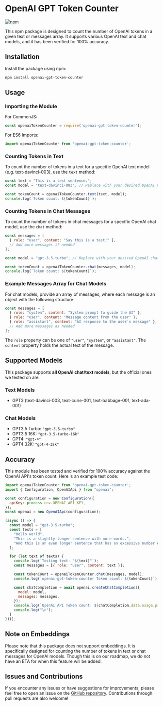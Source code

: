 # OpenAI GPT Token Counter

![npm](https://img.shields.io/npm/dt/openai-gpt-token-counter)

This npm package is designed to count the number of OpenAI tokens in a given text or messages array. It supports various OpenAI text and chat models, and it has been verified for 100% accuracy.

## Installation

Install the package using npm:

```bash
npm install openai-gpt-token-counter
```

## Usage

### Importing the Module

For CommonJS:

```javascript
const openaiTokenCounter = require('openai-gpt-token-counter');
```

For ES6 Imports:

```javascript
import openaiTokenCounter from 'openai-gpt-token-counter';
```

### Counting Tokens in Text

To count the number of tokens in a text for a specific OpenAI text model (e.g. text-davinci-003), use the `text` method:

```javascript
const text = "This is a test sentence.";
const model = "text-davinci-003"; // Replace with your desired OpenAI model

const tokenCount = openaiTokenCounter.text(text, model);
console.log(`Token count: ${tokenCount}`);
```

### Counting Tokens in Chat Messages

To count the number of tokens in chat messages for a specific OpenAI chat model, use the `chat` method:

```javascript
const messages = [
  { role: "user", content: "Say this is a test!" },
  // Add more messages if needed
];

const model = "gpt-3.5-turbo"; // Replace with your desired OpenAI chat model

const tokenCount = openaiTokenCounter.chat(messages, model);
console.log(`Token count: ${tokenCount}`);
```
### Example Messages Array for Chat Models

For chat models, provide an array of messages, where each message is an object with the following structure:

```javascript
const messages = [
  { role: "system", content: "System prompt to guide the AI" },
  { role: "user", content: "Message content from the user" },
  { role: "assistant", content: "AI response to the user's message" },
  // Add more messages as needed
];
```

The `role` property can be one of `"user"`, `"system"`, or `"assistant"`. The `content` property holds the actual text of the message.

## Supported Models

This package supports **all OpenAI chat/text models**, but the official ones we tested on are:

### Text Models

- GPT3 (text-davinci-003, text-curie-001, text-babbage-001, text-ada-001)

### Chat Models

- GPT3.5 Turbo: `"gpt-3.5-turbo"`
- GPT3.5 16K: `"gpt-3.5-turbo-16k"`
- GPT4: `"gpt-4"`
- GPT4 32K: `"gpt-4-32k"`

## Accuracy

This module has been tested and verified for 100% accuracy against the OpenAI API's token count. Here is an example test code:

```javascript
import openaiTokenCounter from 'openai-gpt-token-counter';
import { Configuration, OpenAIApi } from "openai";

const configuration = new Configuration({
  apiKey: process.env.OPENAI_API_KEY,
});
const openai = new OpenAIApi(configuration);

(async () => {
  const model = "gpt-3.5-turbo";
  const texts = [
    "Hello world",
    "This is a slightly longer sentence with more words.",
    "And this is an even longer sentence that has an excessive number of words..."
  ];

  for (let text of texts) {
    console.log(`Testing text: "${text}"`);
    const messages = [{ role: "user", content: text }];

    const tokenCount = openaiTokenCounter.chat(messages, model);
    console.log(`openai-gpt-token-counter Token count: ${tokenCount}`);

    const chatCompletion = await openai.createChatCompletion({
      model: model,
      messages: messages,
    });
    console.log(`OpenAI API Token count: ${chatCompletion.data.usage.prompt_tokens}`);
    console.log("\n");
  }
})();
```

## Note on Embeddings

Please note that this package does not support embeddings. It is specifically designed for counting the number of tokens in text or chat messages for OpenAI models. Though this is on our roadmap, we do not have an ETA for when this feature will be added.

## Issues and Contributions

If you encounter any issues or have suggestions for improvements, please feel free to open an issue on the [GitHub repository](https://github.com/codergautam/openai-gpt-token-counter). Contributions through pull requests are also welcome!